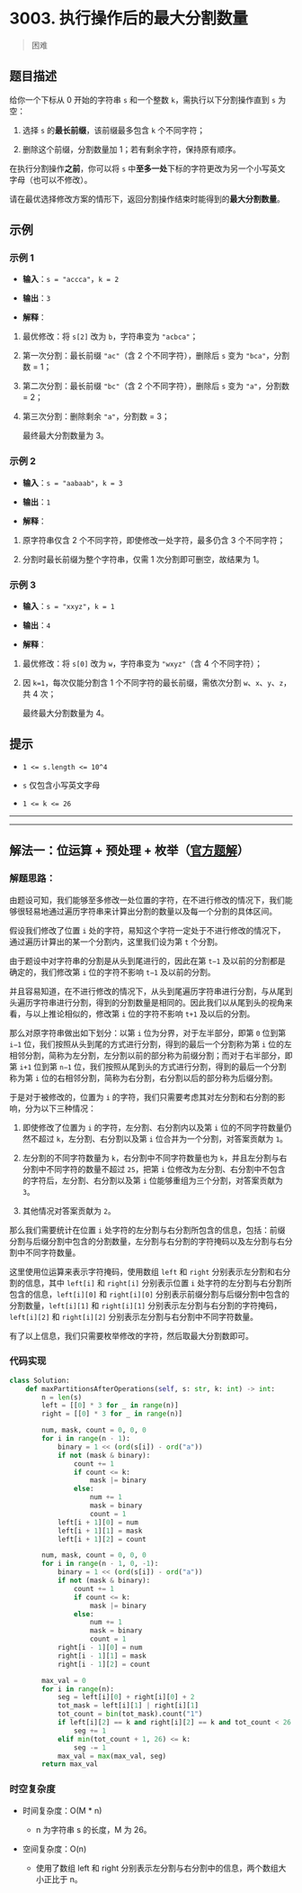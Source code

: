 # 3003. 执行操作后的最大分割数量
>困难
## 题目描述

给你一个下标从 0 开始的字符串 `s` 和一个整数 `k`，需执行以下分割操作直到 `s` 为空：



1. 选择 `s` 的**最长前缀**，该前缀最多包含 `k` 个不同字符；

2. 删除这个前缀，分割数量加 1；若有剩余字符，保持原有顺序。

在执行分割操作**之前**，你可以将 `s` 中**至多一处**下标的字符更改为另一个小写英文字母（也可以不修改）。

请在最优选择修改方案的情形下，返回分割操作结束时能得到的**最大分割数量**。

## 示例

### 示例 1



* **输入**：`s = "accca"`，`k = 2`

* **输出**：`3`

* **解释**：

1. 最优修改：将 `s[2]` 改为 `b`，字符串变为 `"acbca"`；

2. 第一次分割：最长前缀 `"ac"`（含 2 个不同字符），删除后 `s` 变为 `"bca"`，分割数 = 1；

3. 第二次分割：最长前缀 `"bc"`（含 2 个不同字符），删除后 `s` 变为 `"a"`，分割数 = 2；

4. 第三次分割：删除剩余 `"a"`，分割数 = 3；

   最终最大分割数量为 3。

### 示例 2



* **输入**：`s = "aabaab"`，`k = 3`

* **输出**：`1`

* **解释**：

1. 原字符串仅含 2 个不同字符，即使修改一处字符，最多仍含 3 个不同字符；

2. 分割时最长前缀为整个字符串，仅需 1 次分割即可删空，故结果为 1。

### 示例 3



* **输入**：`s = "xxyz"`，`k = 1`

* **输出**：`4`

* **解释**：

1. 最优修改：将 `s[0]` 改为 `w`，字符串变为 `"wxyz"`（含 4 个不同字符）；

2. 因 `k=1`，每次仅能分割含 1 个不同字符的最长前缀，需依次分割 `w`、`x`、`y`、`z`，共 4 次；

   最终最大分割数量为 4。

## 提示



* `1 <= s.length <= 10^4`

* `s` 仅包含小写英文字母

* `1 <= k <= 26`








***
***





## 解法一：位运算 + 预处理 + 枚举（[官方题解](https://leetcode.cn/problems/maximize-the-number-of-partitions-after-operations/solutions/3799989/zhi-xing-cao-zuo-hou-de-zui-da-fen-ge-sh-fwni/?envType=daily-question&envId=2025-10-17)）

### 解题思路：

由题设可知，我们能够至多修改一处位置的字符，在不进行修改的情况下，我们能够很轻易地通过遍历字符串来计算出分割的数量以及每一个分割的具体区间。

假设我们修改了位置 `i` 处的字符，易知这个字符一定处于不进行修改的情况下，通过遍历计算出的某一个分割内，这里我们设为第 `t` 个分割。

由于题设中对字符串的分割是从头到尾进行的，因此在第 `t−1` 及以前的分割都是确定的，我们修改第 `i` 位的字符不影响 `t−1` 及以前的分割。

并且容易知道，在不进行修改的情况下，从头到尾遍历字符串进行分割，与从尾到头遍历字符串进行分割，得到的分割数量是相同的。因此我们以从尾到头的视角来看，与以上推论相似的，修改第 `i` 位的字符不影响 `t+1` 及以后的分割。

那么对原字符串做出如下划分：以第 `i` 位为分界，对于左半部分，即第 `0` 位到第 `i−1` 位，我们按照从头到尾的方式进行分割，得到的最后一个分割称为第 `i` 位的左相邻分割，简称为左分割，左分割以前的部分称为前缀分割；而对于右半部分，即第 `i+1` 位到第 `n−1` 位，我们按照从尾到头的方式进行分割，得到的最后一个分割称为第 `i` 位的右相邻分割，简称为右分割，右分割以后的部分称为后缀分割。

于是对于被修改的，位置为 `i` 的字符，我们只需要考虑其对左分割和右分割的影响，分为以下三种情况：



1. 即使修改了位置为 `i` 的字符，左分割、右分割内以及第 `i` 位的不同字符数量仍然不超过 `k`，左分割、右分割以及第 `i` 位合并为一个分割，对答案贡献为 `1`。

2. 左分割的不同字符数量为 `k`，右分割中不同字符数量也为 `k`，并且左分割与右分割中不同字符的数量不超过 `25`，把第 `i` 位修改为左分割、右分割中不包含的字符后，左分割、右分割以及第 `i` 位能够重组为三个分割，对答案贡献为 `3`。

3. 其他情况对答案贡献为 `2`。

那么我们需要统计在位置 `i` 处字符的左分割与右分割所包含的信息，包括：前缀分割与后缀分割中包含的分割数量，左分割与右分割的字符掩码以及左分割与右分割中不同字符数量。

这里使用位运算来表示字符掩码，使用数组 `left` 和 `right` 分别表示左分割和右分割的信息，其中 `left[i]` 和 `right[i]` 分别表示位置 `i` 处字符的左分割与右分割所包含的信息，`left[i][0]` 和 `right[i][0]` 分别表示前缀分割与后缀分割中包含的分割数量，`left[i][1]` 和 `right[i][1]` 分别表示左分割与右分割的字符掩码，`left[i][2]` 和 `right[i][2]` 分别表示左分割与右分割中不同字符数量。

有了以上信息，我们只需要枚举修改的字符，然后取最大分割数即可。


### 代码实现

```python
class Solution:
    def maxPartitionsAfterOperations(self, s: str, k: int) -> int:
        n = len(s)
        left = [[0] * 3 for _ in range(n)]
        right = [[0] * 3 for _ in range(n)]

        num, mask, count = 0, 0, 0
        for i in range(n - 1):
            binary = 1 << (ord(s[i]) - ord("a"))
            if not (mask & binary):
                count += 1
                if count <= k:
                    mask |= binary
                else:
                    num += 1
                    mask = binary
                    count = 1
            left[i + 1][0] = num
            left[i + 1][1] = mask
            left[i + 1][2] = count

        num, mask, count = 0, 0, 0
        for i in range(n - 1, 0, -1):
            binary = 1 << (ord(s[i]) - ord("a"))
            if not (mask & binary):
                count += 1
                if count <= k:
                    mask |= binary
                else:
                    num += 1
                    mask = binary
                    count = 1
            right[i - 1][0] = num
            right[i - 1][1] = mask
            right[i - 1][2] = count

        max_val = 0
        for i in range(n):
            seg = left[i][0] + right[i][0] + 2
            tot_mask = left[i][1] | right[i][1]
            tot_count = bin(tot_mask).count("1")
            if left[i][2] == k and right[i][2] == k and tot_count < 26:
                seg += 1
            elif min(tot_count + 1, 26) <= k:
                seg -= 1
            max_val = max(max_val, seg)
        return max_val

```

### 时空复杂度

- 时间复杂度：O(M \* n)
  - n 为字符串 s 的长度，M 为 26。

- 空间复杂度：O(n)
   - 使用了数组 left 和 right 分别表示左分割与右分割中的信息，两个数组大小正比于 n。












